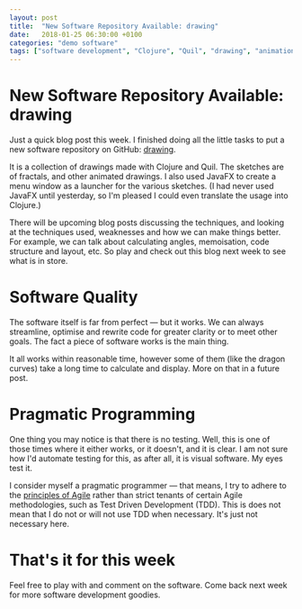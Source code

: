```yaml
---
layout: post
title:  "New Software Repository Available: drawing"
date:   2018-01-25 06:30:00 +0100
categories: "demo software"
tags: ["software development", "Clojure", "Quil", "drawing", "animation", "demo software", "JavaFX"]
---
```


# New Software Repository Available: drawing

Just a quick blog post this week. I finished doing all the little tasks to put a new software repository on GitHub: [drawing](https://github.com/Zsuark/drawing).

It is a collection of drawings made with Clojure and Quil. The sketches are of fractals, and other animated drawings. I also used JavaFX to create a menu window as a launcher for the various sketches. (I had never used JavaFX until yesterday, so I'm pleased I could even translate the usage into Clojure.)

There will be upcoming blog posts discussing the techniques, and looking at the techniques used, weaknesses and how we can make things better. For example, we can talk about calculating angles, memoisation, code structure and layout, etc. So play and check out this blog next week to see what is in store.

# Software Quality

The software itself is far from perfect &mdash; but it works. We can always streamline, optimise and rewrite code for greater clarity or to meet other goals. The fact a piece of software works is the main thing.

It all works within reasonable time, however some of them (like the dragon curves) take a long time to calculate and display. More on that in a future post.


# Pragmatic Programming

One thing you may notice is that there is no testing. Well, this is one of those times where it either works, or it doesn't, and it is clear. I am not sure how I'd automate testing for this, as after all, it is visual software. My eyes test it.

I consider myself a pragmatic programmer &mdash; that means, I try to adhere to the [principles of Agile](http://agilemanifesto.org/) rather than strict tenants of certain Agile methodologies, such as Test Driven Development (TDD). This is does not mean that I do not or will not use TDD when necessary. It's just not necessary here.


# That's it for this week

Feel free to play with and comment on the software. Come back next week for more software development goodies.
